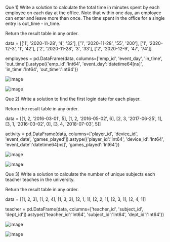 Que 1) Write a solution to calculate the total time in minutes spent by each employee on each day at the office. Note that within one day, an employee can enter and leave more than once. The time spent in the office for a single entry is out_time - in_time.

Return the result table in any order.

data = [['1', '2020-11-28', '4', '32'], ['1', '2020-11-28', '55', '200'], ['1', '2020-12-3', '1', '42'], ['2', '2020-11-28', '3', '33'], ['2', '2020-12-9', '47', '74']]

employees = pd.DataFrame(data, columns=['emp_id', 'event_day', 'in_time', 'out_time']).astype({'emp_id':'Int64', 'event_day':'datetime64[ns]', 'in_time':'Int64', 'out_time':'Int64'})



![image](https://github.com/user-attachments/assets/5c2afb03-f048-439e-8a7a-f1bfbfac0748)


![image](https://github.com/user-attachments/assets/d3e0f9fb-84a3-4a71-b1b5-1db635698525)


Que 2) Write a solution to find the first login date for each player.

Return the result table in any order.

data = [[1, 2, '2016-03-01', 5], [1, 2, '2016-05-02', 6], [2, 3, '2017-06-25', 1], [3, 1, '2016-03-02', 0], [3, 4, '2018-07-03', 5]]

activity = pd.DataFrame(data, columns=['player_id', 'device_id', 'event_date', 'games_played']).astype({'player_id':'Int64', 'device_id':'Int64', 'event_date':'datetime64[ns]', 'games_played':'Int64'})


![image](https://github.com/user-attachments/assets/ec56c00b-e422-416c-aec1-9ae491acb892)

![image](https://github.com/user-attachments/assets/e029f874-8f78-4b2b-97be-a987bd55fd14)


Que 3) Write a solution to calculate the number of unique subjects each teacher teaches in the university.

Return the result table in any order.

data = [[1, 2, 3], [1, 2, 4], [1, 3, 3], [2, 1, 1], [2, 2, 1], [2, 3, 1], [2, 4, 1]]

teacher = pd.DataFrame(data, columns=['teacher_id', 'subject_id', 'dept_id']).astype({'teacher_id':'Int64', 'subject_id':'Int64', 'dept_id':'Int64'})

![image](https://github.com/user-attachments/assets/cd7b7714-6bb6-4c90-bd91-ea8722c39859)

![image](https://github.com/user-attachments/assets/f3f55d8e-dd5c-43f9-a50e-3696bad85f85)



